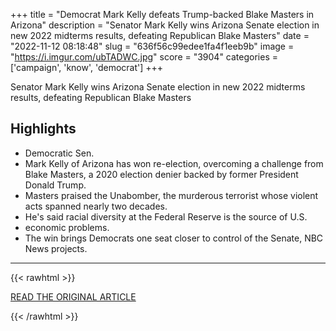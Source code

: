 +++
title = "Democrat Mark Kelly defeats Trump-backed Blake Masters in Arizona"
description = "Senator Mark Kelly wins Arizona Senate election in new 2022 midterms results, defeating Republican Blake Masters"
date = "2022-11-12 08:18:48"
slug = "636f56c99edee1fa4f1eeb9b"
image = "https://i.imgur.com/ubTADWC.jpg"
score = "3904"
categories = ['campaign', 'know', 'democrat']
+++

Senator Mark Kelly wins Arizona Senate election in new 2022 midterms results, defeating Republican Blake Masters

## Highlights

- Democratic Sen.
- Mark Kelly of Arizona has won re-election, overcoming a challenge from Blake Masters, a 2020 election denier backed by former President Donald Trump.
- Masters praised the Unabomber, the murderous terrorist whose violent acts spanned nearly two decades.
- He's said racial diversity at the Federal Reserve is the source of U.S.
- economic problems.
- The win brings Democrats one seat closer to control of the Senate, NBC News projects.

---

{{< rawhtml >}}
  <p class="article-category">
    <a target="_blank" href="https://www.msnbc.com/the-reidout/reidout-blog/mark-kelly-wins-arizona-senate-election-2022-midterms-rcna53204">READ THE ORIGINAL ARTICLE</a>
  </p>
{{< /rawhtml >}}
